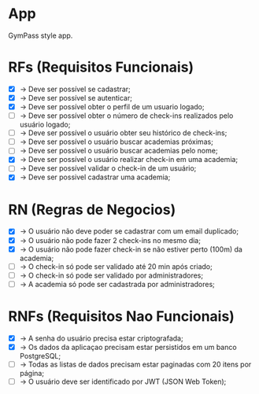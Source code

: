 # App

GymPass style app.

# RFs (Requisitos Funcionais)

- [x] -> Deve ser possível se cadastrar;
- [x] -> Deve ser possível se autenticar;
- [x] -> Deve ser possível obter o perfil de um usuario logado;
- [ ] -> Deve ser possível obter o número de check-ins realizados pelo usuário logado;
- [ ] -> Deve ser possível o usuário obter seu histórico de check-ins;
- [ ] -> Deve ser possível o usuário buscar academias próximas;
- [ ] -> Deve ser possível o usuário buscar academias pelo nome;
- [x] -> Deve ser possível o usuário realizar check-in em uma academia;
- [ ] -> Deve ser possível validar o check-in de um usuário;
- [x] -> Deve ser possivel cadastrar uma academia;

# RN (Regras de Negocios)

- [x] -> O usuário não deve poder se cadastrar com um email duplicado;
- [x] -> O usuário não pode fazer 2 check-ins no mesmo dia;
- [x] -> O usuário não pode fazer check-in se não estiver perto (100m) da academia;
- [ ] -> O check-in só pode ser validado até 20 min após criado;
- [ ] -> O check-in só pode ser validado por administradores;
- [ ] -> A academia só pode ser cadastrada por administradores;

# RNFs (Requisitos Nao Funcionais)

- [x] -> A senha do usuário precisa estar criptografada;
- [x] -> Os dados da aplicaçao precisam estar persistidos em um banco PostgreSQL;
- [ ] -> Todas as listas de dados precisam estar paginadas com 20 itens por página;
- [ ] -> O usuário deve ser identificado por JWT (JSON Web Token);